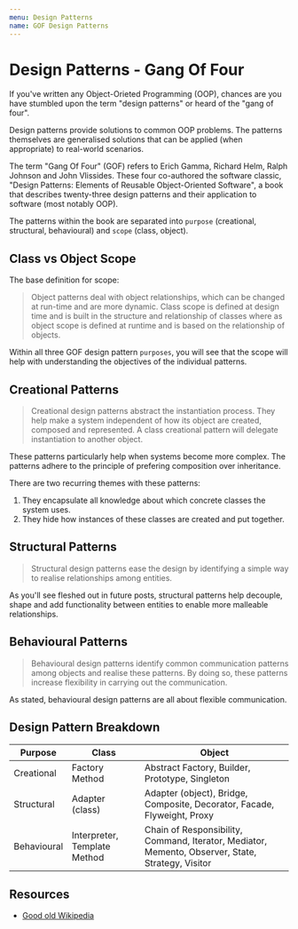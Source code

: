 ```yaml
---
menu: Design Patterns
name: GOF Design Patterns
---
```


# Design Patterns - Gang Of Four

If you've written any Object-Orieted Programming (OOP), chances are you have stumbled upon the term "design patterns" or heard of the "gang of four".

Design patterns provide solutions to common OOP problems. The patterns themselves are generalised solutions that can be applied (when appropriate) to real-world scenarios.

The term "Gang Of Four" (GOF) refers to Erich Gamma, Richard Helm, Ralph Johnson and John Vlissides. These four co-authored the software classic, "Design Patterns: Elements of Reusable Object-Oriented Software", a book that describes twenty-three design patterns and their application to software (most notably OOP).

The patterns within the book are separated into `purpose` (creational, structural, behavioural) and `scope` (class, object).

## Class vs Object Scope

The base definition for scope:

> Object patterns deal with object relationships, which can be changed at run-time and are more dynamic. Class scope is defined at design time and is built in the structure and relationship of classes where as object scope is defined at runtime and is based on the relationship of objects.

Within all three GOF design pattern `purposes`, you will see that the scope will help with understanding the objectives of the individual patterns.

## Creational Patterns

> Creational design patterns abstract the instantiation process. They help make a system independent of how its object are created, composed and represented. A class creational pattern will delegate instantiation to another object.

These patterns particularly help when systems become more complex. The patterns adhere to the principle of prefering composition over inheritance.

There are two recurring themes with these patterns:

1. They encapsulate all knowledge about which concrete classes the system uses.
2. They hide how instances of these classes are created and put together.

## Structural Patterns

> Structural design patterns ease the design by identifying a simple way to realise relationships among entities.

As you'll see fleshed out in future posts, structural patterns help decouple, shape and add functionality between entities to enable more malleable relationships.

## Behavioural Patterns

> Behavioural design patterns identify common communication patterns among objects and realise these patterns. By doing so, these patterns increase flexibility in carrying out the communication.

As stated, behavioural design patterns are all about flexible communication.

## Design Pattern Breakdown

| Purpose     | Class                        | Object                                                                                            |
| ----------- | ---------------------------- | ------------------------------------------------------------------------------------------------- |
| Creational  | Factory Method               | Abstract Factory, Builder, Prototype, Singleton                                                   |
| Structural  | Adapter (class)              | Adapter (object), Bridge, Composite, Decorator, Facade, Flyweight, Proxy                          |
| Behavioural | Interpreter, Template Method | Chain of Responsibility, Command, Iterator, Mediator, Memento, Observer, State, Strategy, Visitor |

## Resources

- [Good old Wikipedia](https://en.wikipedia.org/wiki/Software_design_pattern#Classification_and_list)
